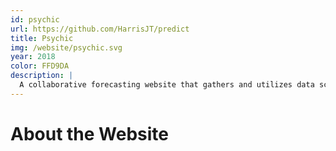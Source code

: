 ```yaml
---
id: psychic
url: https://github.com/HarrisJT/predict
title: Psychic
img: /website/psychic.svg
year: 2018
color: FFD9DA
description: |
  A collaborative forecasting website that gathers and utilizes data science techniques to optimize predictions over time.
---
```


About the Website
============
